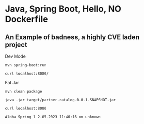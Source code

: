 
# Java, Spring Boot, Hello, NO Dockerfile

## An Example of badness, a highly CVE laden project

Dev Mode

```
mvn spring-boot:run

```

```
curl localhost:8080/
```

Fat Jar

```
mvn clean package

java -jar target/partner-catalog-0.0.1-SNAPSHOT.jar

curl localhost:8080

Aloha Spring 1 2-05-2023 11:46:16 on unknown
```

